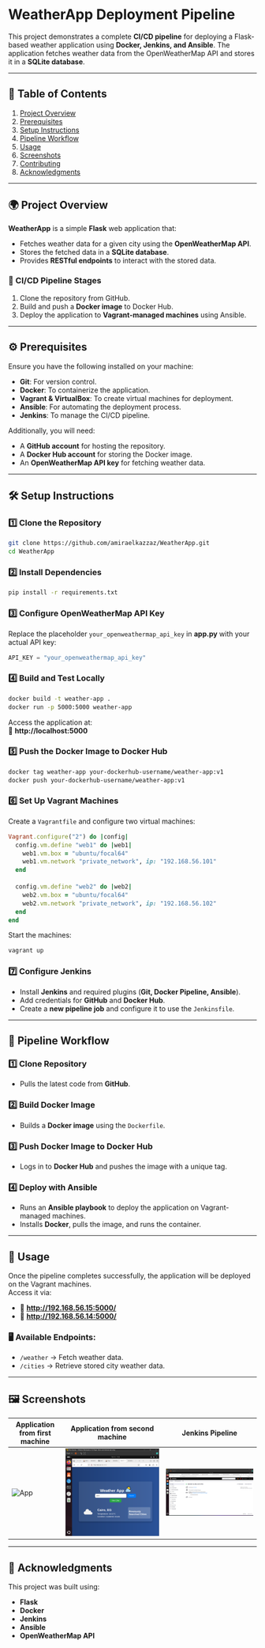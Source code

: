 # WeatherApp Deployment Pipeline

This project demonstrates a complete **CI/CD pipeline** for deploying a Flask-based weather application using **Docker, Jenkins, and Ansible**. The application fetches weather data from the OpenWeatherMap API and stores it in a **SQLite database**.

---

## 📌 Table of Contents
1. [Project Overview](#project-overview)
2. [Prerequisites](#prerequisites)
3. [Setup Instructions](#setup-instructions)
4. [Pipeline Workflow](#pipeline-workflow)
5. [Usage](#usage)
6. [Screenshots](#screenshots)
7. [Contributing](#contributing)
8. [Acknowledgments](#acknowledgments)

---

## 🌍 Project Overview

**WeatherApp** is a simple **Flask** web application that:
- Fetches weather data for a given city using the **OpenWeatherMap API**.
- Stores the fetched data in a **SQLite database**.
- Provides **RESTful endpoints** to interact with the stored data.

### 🚀 CI/CD Pipeline Stages
1. Clone the repository from GitHub.
2. Build and push a **Docker image** to Docker Hub.
3. Deploy the application to **Vagrant-managed machines** using Ansible.

---

## ⚙️ Prerequisites

Ensure you have the following installed on your machine:
- **Git**: For version control.
- **Docker**: To containerize the application.
- **Vagrant & VirtualBox**: To create virtual machines for deployment.
- **Ansible**: For automating the deployment process.
- **Jenkins**: To manage the CI/CD pipeline.

Additionally, you will need:
- A **GitHub account** for hosting the repository.
- A **Docker Hub account** for storing the Docker image.
- An **OpenWeatherMap API key** for fetching weather data.

---

## 🛠️ Setup Instructions

### 1️⃣ Clone the Repository
```bash
git clone https://github.com/amiraelkazzaz/WeatherApp.git
cd WeatherApp
```

### 2️⃣ Install Dependencies
```bash
pip install -r requirements.txt
```

### 3️⃣ Configure OpenWeatherMap API Key
Replace the placeholder `your_openweathermap_api_key` in **app.py** with your actual API key:
```python
API_KEY = "your_openweathermap_api_key"
```

### 4️⃣ Build and Test Locally
```bash
docker build -t weather-app .
docker run -p 5000:5000 weather-app
```
Access the application at:  
🔗 **http://localhost:5000**

### 5️⃣ Push the Docker Image to Docker Hub
```bash
docker tag weather-app your-dockerhub-username/weather-app:v1
docker push your-dockerhub-username/weather-app:v1
```

### 6️⃣ Set Up Vagrant Machines

Create a `Vagrantfile` and configure two virtual machines:
```ruby
Vagrant.configure("2") do |config|
  config.vm.define "web1" do |web1|
    web1.vm.box = "ubuntu/focal64"
    web1.vm.network "private_network", ip: "192.168.56.101"
  end

  config.vm.define "web2" do |web2|
    web2.vm.box = "ubuntu/focal64"
    web2.vm.network "private_network", ip: "192.168.56.102"
  end
end
```
Start the machines:
```bash
vagrant up
```

### 7️⃣ Configure Jenkins
- Install **Jenkins** and required plugins (**Git, Docker Pipeline, Ansible**).
- Add credentials for **GitHub** and **Docker Hub**.
- Create a **new pipeline job** and configure it to use the `Jenkinsfile`.

---

## 🔄 Pipeline Workflow

### 1️⃣ Clone Repository
   - Pulls the latest code from **GitHub**.

### 2️⃣ Build Docker Image
   - Builds a **Docker image** using the `Dockerfile`.

### 3️⃣ Push Docker Image to Docker Hub
   - Logs in to **Docker Hub** and pushes the image with a unique tag.

### 4️⃣ Deploy with Ansible
   - Runs an **Ansible playbook** to deploy the application on Vagrant-managed machines.
   - Installs **Docker**, pulls the image, and runs the container.

---

## 📌 Usage

Once the pipeline completes successfully, the application will be deployed on the Vagrant machines.  
Access it via:
- 🔗 **http://192.168.56.15:5000/**
- 🔗 **http://192.168.56.14:5000/**

### 🖥️ Available Endpoints:
- `/weather` → Fetch weather data.
- `/cities` → Retrieve stored city weather data.

---

## 🖼️ Screenshots

| Application from first machine  | Application from second  machine  | Jenkins Pipeline |
|-------------------------------- | --------------------------------- |------------------|
|![App](images/192.168.56.14:5000.png)|![App](images/192.168.56.15:5000.png) | ![Jenkins](images/jenkins.png) |

---

## 🙌 Acknowledgments

This project was built using:
- **Flask**
- **Docker**
- **Jenkins**
- **Ansible**
- **OpenWeatherMap API**
```

